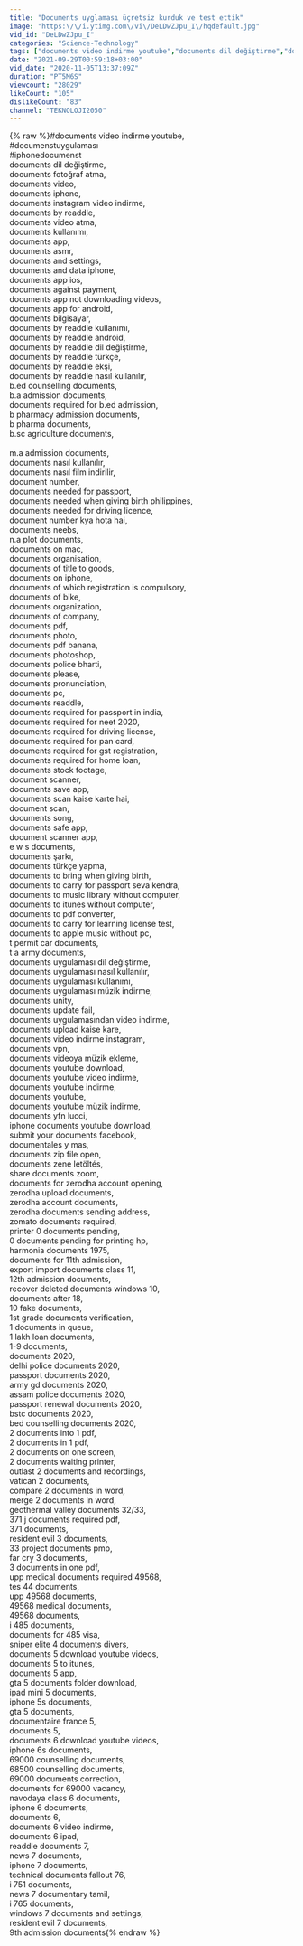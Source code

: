 ```yaml
---
title: "Documents uyglaması üçretsiz kurduk ve test ettik"
image: "https:\/\/i.ytimg.com\/vi\/DeLDwZJpu_I\/hqdefault.jpg"
vid_id: "DeLDwZJpu_I"
categories: "Science-Technology"
tags: ["documents video indirme youtube","documents dil değiştirme","documents fotoğraf atma"]
date: "2021-09-29T00:59:18+03:00"
vid_date: "2020-11-05T13:37:09Z"
duration: "PT5M6S"
viewcount: "28029"
likeCount: "105"
dislikeCount: "83"
channel: "TEKNOLOJI2050"
---
```

{% raw %}#documents video indirme youtube,<br />#documenstuygulaması<br />#iphonedocumenst<br />documents dil değiştirme,<br />documents fotoğraf atma,<br />documents video,<br />documents iphone,<br />documents instagram video indirme,<br />documents by readdle,<br />documents video atma,<br />documents kullanımı,<br />documents app,<br />documents asmr,<br />documents and settings,<br />documents and data iphone,<br />documents app ios,<br />documents against payment,<br />documents app not downloading videos,<br />documents app for android,<br />documents bilgisayar,<br />documents by readdle kullanımı,<br />documents by readdle android,<br />documents by readdle dil değiştirme,<br />documents by readdle türkçe,<br />documents by readdle ekşi,<br />documents by readdle nasıl kullanılır,<br />b.ed counselling documents,<br />b.a admission documents,<br />documents required for b.ed admission,<br />b pharmacy admission documents,<br />b pharma documents,<br />b.sc agriculture documents,<br /><br />m.a admission documents,<br />documents nasıl kullanılır,<br />documents nasıl film indirilir,<br />document number,<br />documents needed for passport,<br />documents needed when giving birth philippines,<br />documents needed for driving licence,<br />document number kya hota hai,<br />documents neebs,<br />n.a plot documents,<br />documents on mac,<br />documents organisation,<br />documents of title to goods,<br />documents on iphone,<br />documents of which registration is compulsory,<br />documents of bike,<br />documents organization,<br />documents of company,<br />documents pdf,<br />documents photo,<br />documents pdf banana,<br />documents photoshop,<br />documents police bharti,<br />documents please,<br />documents pronunciation,<br />documents pc,<br />documents readdle,<br />documents required for passport in india,<br />documents required for neet 2020,<br />documents required for driving license,<br />documents required for pan card,<br />documents required for gst registration,<br />documents required for home loan,<br />documents stock footage,<br />document scanner,<br />documents save app,<br />documents scan kaise karte hai,<br />document scan,<br />documents song,<br />documents safe app,<br />document scanner app,<br />e w s documents,<br />documents şarkı,<br />documents türkçe yapma,<br />documents to bring when giving birth,<br />documents to carry for passport seva kendra,<br />documents to music library without computer,<br />documents to itunes without computer,<br />documents to pdf converter,<br />documents to carry for learning license test,<br />documents to apple music without pc,<br />t permit car documents,<br />t a army documents,<br />documents uygulaması dil değiştirme,<br />documents uygulaması nasıl kullanılır,<br />documents uygulaması kullanımı,<br />documents uygulaması müzik indirme,<br />documents unity,<br />documents update fail,<br />documents uygulamasından video indirme,<br />documents upload kaise kare,<br />documents video indirme instagram,<br />documents vpn,<br />documents videoya müzik ekleme,<br />documents youtube download,<br />documents youtube video indirme,<br />documents youtube indirme,<br />documents youtube,<br />documents youtube müzik indirme,<br />documents yfn lucci,<br />iphone documents youtube download,<br />submit your documents facebook,<br />documentales y mas,<br />documents zip file open,<br />documents zene letöltés,<br />share documents zoom,<br />documents for zerodha account opening,<br />zerodha upload documents,<br />zerodha account documents,<br />zerodha documents sending address,<br />zomato documents required,<br />printer 0 documents pending,<br />0 documents pending for printing hp,<br />harmonia documents 1975,<br />documents for 11th admission,<br />export import documents class 11,<br />12th admission documents,<br />recover deleted documents windows 10,<br />documents after 18,<br />10 fake documents,<br />1st grade documents verification,<br />1 documents in queue,<br />1 lakh loan documents,<br />1-9 documents,<br />documents 2020,<br />delhi police documents 2020,<br />passport documents 2020,<br />army gd documents 2020,<br />assam police documents 2020,<br />passport renewal documents 2020,<br />bstc documents 2020,<br />bed counselling documents 2020,<br />2 documents into 1 pdf,<br />2 documents in 1 pdf,<br />2 documents on one screen,<br />2 documents waiting printer,<br />outlast 2 documents and recordings,<br />vatican 2 documents,<br />compare 2 documents in word,<br />merge 2 documents in word,<br />geothermal valley documents 32/33,<br />371 j documents required pdf,<br />371 documents,<br />resident evil 3 documents,<br />33 project documents pmp,<br />far cry 3 documents,<br />3 documents in one pdf,<br />upp medical documents required 49568,<br />tes 44 documents,<br />upp 49568 documents,<br />49568 medical documents,<br />49568 documents,<br />i 485 documents,<br />documents for 485 visa,<br />sniper elite 4 documents divers,<br />documents 5 download youtube videos,<br />documents 5 to itunes,<br />documents 5 app,<br />gta 5 documents folder download,<br />ipad mini 5 documents,<br />iphone 5s documents,<br />gta 5 documents,<br />documentaire france 5,<br />documents 5,<br />documents 6 download youtube videos,<br />iphone 6s documents,<br />69000 counselling documents,<br />68500 counselling documents,<br />69000 documents correction,<br />documents for 69000 vacancy,<br />navodaya class 6 documents,<br />iphone 6 documents,<br />documents 6,<br />documents 6 video indirme,<br />documents 6 ipad,<br />readdle documents 7,<br />news 7 documents,<br />iphone 7 documents,<br />technical documents fallout 76,<br />i 751 documents,<br />news 7 documentary tamil,<br />i 765 documents,<br />windows 7 documents and settings,<br />resident evil 7 documents,<br />9th admission documents{% endraw %}
